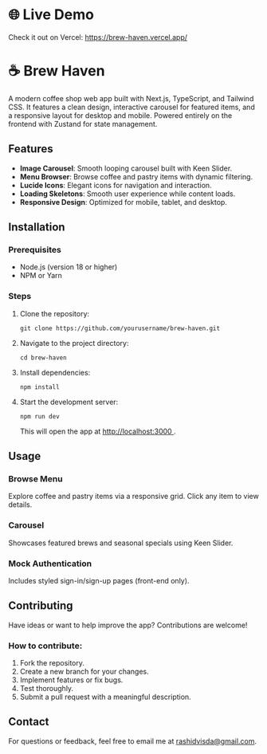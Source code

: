 <!DOCTYPE html>
<html lang="en">
<head>
  <meta charset="UTF-8" />
  <meta name="viewport" content="width=device-width, initial-scale=1.0" />
</head>
<body>
  <h1>🌐 Live Demo</h1>
  <p>
    Check it out on Vercel:
    <a href="https://brew-haven.vercel.app/" target="_blank">
      https://brew-haven.vercel.app/
    </a>
  </p>
  <h1>☕ Brew Haven</h1>
  <p>
    A modern coffee shop web app built with Next.js, TypeScript, and Tailwind CSS.
    It features a clean design, interactive carousel for featured items, and a responsive
    layout for desktop and mobile. Powered entirely on the frontend with Zustand for
    state management.
  </p>
  <h2>Features</h2>
  <ul>
    <li><strong>Image Carousel</strong>: Smooth looping carousel built with Keen Slider.</li>
    <li><strong>Menu Browser</strong>: Browse coffee and pastry items with dynamic filtering.</li>
    <li><strong>Lucide Icons</strong>: Elegant icons for navigation and interaction.</li>
    <li><strong>Loading Skeletons</strong>: Smooth user experience while content loads.</li>
    <li><strong>Responsive Design</strong>: Optimized for mobile, tablet, and desktop.</li>
  </ul>
  <h2>Installation</h2>
  <h3>Prerequisites</h3>
  <ul>
    <li>Node.js (version 18 or higher)</li>
    <li>NPM or Yarn</li>
  </ul>
  <h3>Steps</h3>
  <ol>
    <li>
      Clone the repository:
      <pre><code>git clone https://github.com/yourusername/brew-haven.git</code></pre>
    </li>
    <li>
      Navigate to the project directory:
      <pre><code>cd brew-haven</code></pre>
    </li>
    <li>
      Install dependencies:
      <pre><code>npm install</code></pre>
    </li>
    <li>
      Start the development server:
      <pre><code>npm run dev</code></pre>
      <p>
        This will open the app at
        <a href="http://localhost:3000" target="_blank">
          http://localhost:3000
        </a>.
      </p>
    </li>
  </ol>
  <h2>Usage</h2>
  <h3>Browse Menu</h3>
  <p>
    Explore coffee and pastry items via a responsive grid. Click any item to view details.
  </p>
  <h3>Carousel</h3>
  <p>
    Showcases featured brews and seasonal specials using Keen Slider.
  </p>
  <h3>Mock Authentication</h3>
  <p>
    Includes styled sign-in/sign-up pages (front-end only).
  </p>
  <h2>Contributing</h2>
  <p>Have ideas or want to help improve the app? Contributions are welcome!</p>
  <h3>How to contribute:</h3>
  <ol>
    <li>Fork the repository.</li>
    <li>Create a new branch for your changes.</li>
    <li>Implement features or fix bugs.</li>
    <li>Test thoroughly.</li>
    <li>Submit a pull request with a meaningful description.</li>
  </ol>
  <h2>Contact</h2>
  <p>
    For questions or feedback, feel free to email me at
    <a href="mailto:rashidvisda@gmail.com">rashidvisda@gmail.com</a>.
  </p>
</body>
</html>
